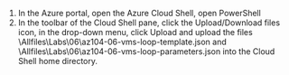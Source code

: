 1. In the Azure portal, open the Azure Cloud Shell, open PowerShell
2. In the toolbar of the Cloud Shell pane, click the Upload/Download files icon, in the drop-down menu, click Upload and upload the files \Allfiles\Labs\06\az104-06-vms-loop-template.json and \Allfiles\Labs\06\az104-06-vms-loop-parameters.json into the Cloud Shell home directory.
    

